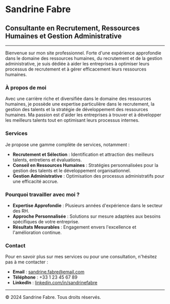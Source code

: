 
# Sandrine Fabre

## Consultante en Recrutement, Ressources Humaines et Gestion Administrative

---

Bienvenue sur mon site professionnel. Forte d'une expérience approfondie dans le domaine des ressources humaines, du recrutement et de la gestion administrative, je suis dédiée à aider les entreprises à optimiser leurs processus de recrutement et à gérer efficacement leurs ressources humaines.

### À propos de moi

Avec une carrière riche et diversifiée dans le domaine des ressources humaines, je possède une expertise particulière dans le recrutement, la gestion des talents et la stratégie de développement des ressources humaines. Ma passion est d'aider les entreprises à trouver et à développer les meilleurs talents tout en optimisant leurs processus internes.

### Services

Je propose une gamme complète de services, notamment :

- **Recrutement et Sélection** : Identification et attraction des meilleurs talents, entretiens et évaluations.
- **Conseil en Ressources Humaines** : Stratégies personnalisées pour la gestion des talents et le développement organisationnel.
- **Gestion Administrative** : Optimisation des processus administratifs pour une efficacité accrue.

### Pourquoi travailler avec moi ?

- **Expertise Approfondie** : Plusieurs années d'expérience dans le secteur des RH.
- **Approche Personnalisée** : Solutions sur mesure adaptées aux besoins spécifiques de votre entreprise.
- **Résultats Mesurables** : Engagement envers l'excellence et l'amélioration continue.

### Contact

Pour en savoir plus sur mes services ou pour une consultation, n'hésitez pas à me contacter :

- **Email** : [sandrine.fabre@email.com](mailto:sandrine.fabre@email.com)
- **Téléphone** : +33 1 23 45 67 89
- **LinkedIn** : [linkedin.com/in/sandrinefabre](https://www.linkedin.com/in/sandrinefabre)

---

© 2024 Sandrine Fabre. Tous droits réservés.

